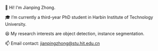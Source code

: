   👋 Hi! I'm Jianping Zhong.
            
🎓 I’m currently a third-year PhD student in Harbin Institute of Technology University.

😆 My research interests are object detection, instance segmentation.

📫 Email contact: jianpingzhong@stu.hit.edu.cn
